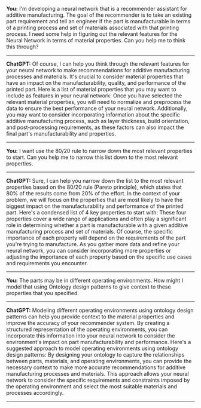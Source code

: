 **You:**
I'm developing a neural network that is a recommender assistant for additive manufacturing. The goal of the recommender is to take an existing part requirement and tell an engineer if the part is manufacturable in terms of a printing process and set of materials associated with that printing process. I need some help in figuring out the relevant features for the Neural Network in terms of material properties. Can you help me to think this through?

 --------
**ChatGPT:**
Of course, I can help you think through the relevant features for your neural network to make recommendations for additive manufacturing processes and materials. It's crucial to consider material properties that have an impact on the manufacturability, quality, and performance of the printed part. Here is a list of material properties that you may want to include as features in your neural network:
Once you have selected the relevant material properties, you will need to normalize and preprocess the data to ensure the best performance of your neural network. Additionally, you may want to consider incorporating information about the specific additive manufacturing process, such as layer thickness, build orientation, and post-processing requirements, as these factors can also impact the final part's manufacturability and properties.


 --------
**You:**
I want use the 80/20 rule to narrow down the most relevant properties to start. Can you help me to narrow this list down to the most relevant properties.

 --------
**ChatGPT:**
Sure, I can help you narrow down the list to the most relevant properties based on the 80/20 rule (Pareto principle), which states that 80% of the results come from 20% of the effort. In the context of your problem, we will focus on the properties that are most likely to have the biggest impact on the manufacturability and performance of the printed part. Here's a condensed list of 4 key properties to start with:
These four properties cover a wide range of applications and often play a significant role in determining whether a part is manufacturable with a given additive manufacturing process and set of materials. Of course, the specific importance of each property will depend on the requirements of the part you're trying to manufacture. As you gather more data and refine your neural network, you can consider incorporating more properties or adjusting the importance of each property based on the specific use cases and requirements you encounter.


 --------
**You:**
The parts may be in different operating environments. How might I model that using Ontology design patterns to give context to these properties that you specified.

 --------
**ChatGPT:**
Modeling different operating environments using ontology design patterns can help you provide context to the material properties and improve the accuracy of your recommender system. By creating a structured representation of the operating environments, you can incorporate this information into your neural network to consider the environment's impact on part manufacturability and performance. Here's a suggested approach to model operating environments using ontology design patterns:
By designing your ontology to capture the relationships between parts, materials, and operating environments, you can provide the necessary context to make more accurate recommendations for additive manufacturing processes and materials. This approach allows your neural network to consider the specific requirements and constraints imposed by the operating environment and select the most suitable materials and processes accordingly.


 --------
